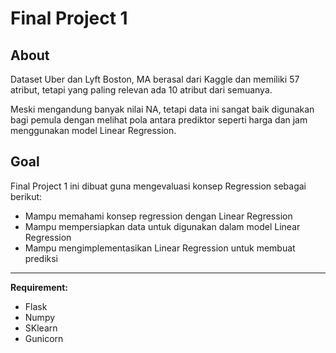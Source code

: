 # Final Project 1
## About
Dataset Uber dan Lyft Boston, MA berasal dari Kaggle dan memiliki 57 atribut, tetapi yang paling relevan ada 10 atribut dari semuanya. 

Meski mengandung banyak nilai NA, tetapi data ini sangat baik digunakan bagi pemula dengan melihat pola antara prediktor seperti harga dan jam menggunakan model Linear Regression.

## Goal
Final Project 1 ini dibuat guna mengevaluasi konsep Regression sebagai berikut:
* Mampu memahami konsep regression dengan Linear Regression
* Mampu mempersiapkan data untuk digunakan dalam model Linear Regression
* Mampu mengimplementasikan Linear Regression untuk membuat prediksi
---
**Requirement:** 
* Flask
* Numpy
* SKlearn
* Gunicorn